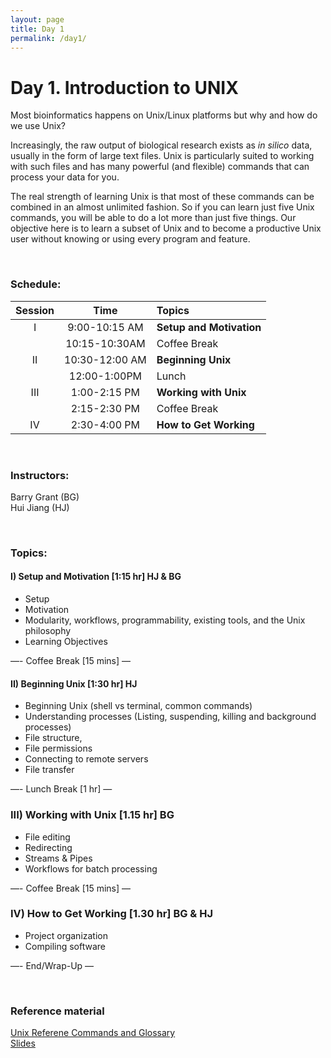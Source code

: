 ```yaml
---
layout: page
title: Day 1 
permalink: /day1/
---
```


# Day 1. Introduction to UNIX
Most bioinformatics happens on Unix/Linux platforms but why and how do we use Unix?

Increasingly, the raw output of biological research exists as _in silico_ data, usually in the form of large text files. Unix is particularly suited to working with such files and has many powerful (and flexible) commands that can process your data for you. 

The real strength of learning Unix is that most of these commands can be combined in an almost unlimited fashion. So if you can learn just five Unix commands, you will be able to do a lot more than just five things. Our objective here is to learn a subset of Unix and to become a productive Unix user without knowing or using every program and feature.

<br>

### Schedule:

| Session | Time           | Topics                   | 
| :-----: |:--------------:| :----------------------- | 
| I       | 9:00-10:15 AM  | **Setup and Motivation** | 
|         | 10:15-10:30AM  | Coffee Break             | 
| II      | 10:30-12:00 AM | **Beginning Unix**       | 
|         | 12:00-1:00PM   | Lunch                    | 
| III     | 1:00-2:15 PM   | **Working with Unix**    | 
|         | 2:15-2:30 PM   | Coffee Break             | 
| IV      | 2:30-4:00 PM   | **How to Get Working**   | 


<br>

### Instructors:
Barry Grant (BG)  
Hui Jiang (HJ)

<br>

### Topics:

#### I)   Setup and Motivation [1:15 hr]  HJ & BG
- Setup
- Motivation
 - Modularity, workflows, programmability, existing tools, and the Unix philosophy
- Learning Objectives


—- Coffee Break [15 mins] —  

#### II)   Beginning Unix [1:30 hr]  HJ
- Beginning Unix (shell vs terminal, common commands)
- Understanding processes (Listing, suspending, killing and background processes)
- File structure,
- File permissions
- Connecting to remote servers
- File transfer

—- Lunch Break [1 hr] —  

### III)   Working with Unix [1.15 hr] BG
- File editing
- Redirecting
- Streams & Pipes 
- Workflows for batch processing 


—- Coffee Break [15 mins] —  

### IV)   How to Get Working [1.30 hr] BG & HJ
- Project organization   
- Compiling software

—- End/Wrap-Up —

<br>

### Reference material
[Unix Referene Commands and Glossary](../class-material/unix-reference.html)  
[Slides](../class-material/day1_bootcamp.pdf)
